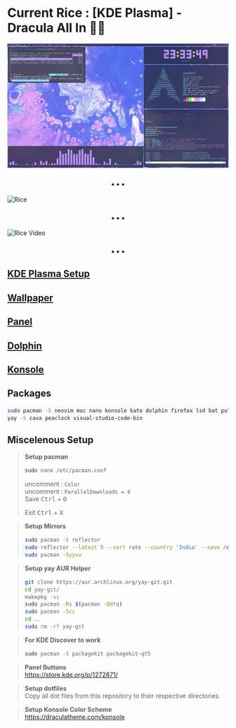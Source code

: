 # Current Rice : [KDE Plasma] - Dracula All In 🧛‍♂️

![Rice](./assets/rice-sc1.png)

<h3 align="center">&bull; &bull; &bull;</h3>

![Rice](./assets/rice.png)

<h3 align="center">&bull; &bull; &bull;</h3>

![Rice Video](./assets/rice.gif)

<h3 align="center">&bull; &bull; &bull;</h3>

## [KDE Plasma Setup](./assets/kde-setup)

## [Wallpaper](https://github.com/poseidon-code/wallpapers)

## [Panel](./assets/panel)

## [Dolphin](./assets/dolphin)

## [Konsole](./assets/konsole)

## Packages

```bash
sudo pacman -S neovim moc nano konsole kate dolphin firefox lsd bat pulseaudio-alsa ranger base base-devel htop git neofetch nodejs npm python libdbusmenu-glib gwenview elisa ark vlc noto-fonts-emoji
yay -S cava peaclock visual-studio-code-bin
```

## Miscelenous Setup

> **Setup pacman**
>
> ```bash
> sudo nano /etc/pacman.conf
> ```
>
> uncomment : `Color` \
> uncomment : `ParallelDownloads = 6` \
> Save <kbd>Ctrl</kbd> + <kbd>O</kdb>
>
> Exit <kbd>Ctrl</kbd> + <kbd>X</kdb>

> **Setup Mirrors**
>
> ```bash
> sudo pacman -S reflector
> sudo reflector --latest 5 --sort rate --country 'India' --save /etc/pacman.d/mirrorlist
> sudo pacman -Syyuu
> ```

> **Setup yay AUR Helper**
>
> ```bash
> git clone https://aur.archlinux.org/yay-git.git
> cd yay-git/
> makepkg -si
> sudo pacman -Rs $(pacman -Qdtq)
> sudo pacman -Scc
> cd ..
> sudo rm -rf yay-git
> ```

> **For KDE Discover to work**
>
> ```bash
> sudo pacman -S packagekit packagekit-qt5
> ```

> **Panel Buttons** \
> https://store.kde.org/p/1272871/

> **Setup dotfiles** \
> Copy all dot files from this repository to their respective directories.

> **Setup Konsole Color Scheme** \
> https://draculatheme.com/konsole
